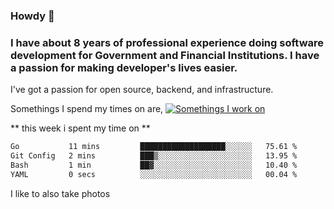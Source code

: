 ###  Howdy 🤠

### I have about 8 years of professional experience doing software development for Government and Financial Institutions. I have a passion for making developer's lives easier.

I've got a passion for open source, backend, and infrastructure.

Somethings I spend my times on are,
[![Somethings I work on](https://skillicons.dev/icons?i=aws,go,py,kubernetes,docker,linux,&perline=3)](https://skillicons.dev)

** this week i spent my time on **
<!--START_SECTION:waka-->

```txt
Go           11 mins         ███████████████████░░░░░░   75.61 %
Git Config   2 mins          ███▒░░░░░░░░░░░░░░░░░░░░░   13.95 %
Bash         1 min           ██▓░░░░░░░░░░░░░░░░░░░░░░   10.40 %
YAML         0 secs          ░░░░░░░░░░░░░░░░░░░░░░░░░   00.04 %
```

<!--END_SECTION:waka-->

I like to also take photos

